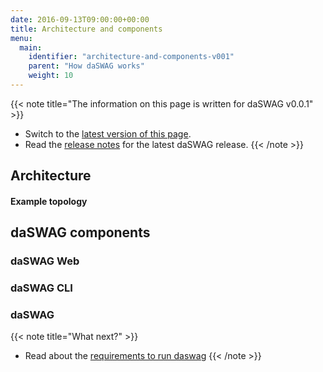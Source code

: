 ```yaml
---
date: 2016-09-13T09:00:00+00:00
title: Architecture and components
menu:
  main:
    identifier: "architecture-and-components-v001"
    parent: "How daSWAG works"
    weight: 10
---
```


{{< note title="The information on this page is written for daSWAG v0.0.1" >}}

* Switch to the [latest version of this page](/documentation/how-daswag-works/architecture-and-components).
* Read the [release notes](/documentation/release-notes/latest) for the latest daSWAG release.
{{< /note >}}

## Architecture


#### Example topology


## daSWAG components



### daSWAG Web  

### daSWAG CLI  


### daSWAG  


{{< note title="What next?" >}}
* Read about the [requirements to run daswag](/documentation/how-daswag-works/v0.0.1/requirements)
{{< /note >}}

